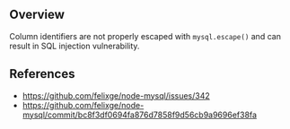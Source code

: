 ## Overview
Column identifiers are not properly escaped with `mysql.escape()` and can result in SQL injection vulnerability.

## References

- https://github.com/felixge/node-mysql/issues/342
- https://github.com/felixge/node-mysql/commit/bc8f3df0694fa876d7858f9d56cb9a9696ef38fa